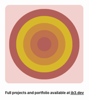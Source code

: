<a href="https://github.com/jb3/fractal"><img width="256px" src="fractal-20251031-193908.png"/></a>

<sub>**Full projects and portfolio available at [jb3.dev](https://jb3.dev/)**</sub>
